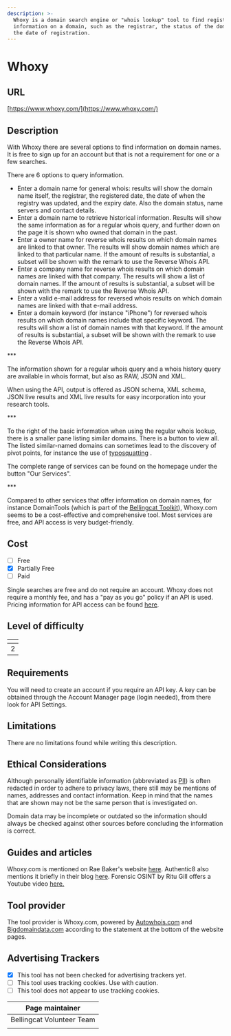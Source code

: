 ```yaml
---
description: >-
  Whoxy is a domain search engine or "whois lookup" tool to find registration
  information on a domain, such as the registrar, the status of the domain and
  the date of registration.
---
```


# Whoxy

## URL

[https://www.whoxy.com/](https://www.whoxy.com/)

## Description

With Whoxy there are several options to find information on domain names. It is free to sign up for an account but that is not a requirement for one or a few searches.

There are 6 options to query information.

* Enter a domain name for general whois: results will show the domain name itself, the registrar, the registered date, the date of when the registry was updated, and the expiry date. Also the domain status, name servers and contact details.
* Enter a domain name to retrieve historical information. Results will show the same information as for a regular whois query, and further down on the page it is shown who owned that domain in the past.
* Enter a owner name for reverse whois results on which domain names are linked to that owner. The results will show domain names which are linked to that particular name. If the amount of results is substantial, a subset will be shown with the remark to use the Reverse Whois API.
* Enter a company name for reverse whois results on which domain names are linked with that company. The results will show a list of domain names. If the amount of results is substantial, a subset will be shown with the remark to use the Reverse Whois API.
* Enter a valid e-mail address for reversed whois results on which domain names are linked with that e-mail address.&#x20;
* Enter a domain keyword (for instance "iPhone") for reversed whois results on which domain names include that specific keyword. The results will show a list of domain names with that keyword. If the amount of results is substantial, a subset will be shown with the remark to use the Reverse Whois API.

\*\*\*

The information shown for a regular whois query and a whois history query are available in whois format, but also as RAW, JSON and XML.

When using the API, output is offered as JSON schema, XML schema, JSON live results and XML live results for easy incorporation into your research tools.

\*\*\*

To the right of the basic information when using the regular whois lookup, there is a smaller pane listing similar domains. There is a button to view all. The listed similar-named domains can sometimes lead to the discovery of pivot points, for instance the use of [typosquatting](https://en.wikipedia.org/wiki/Typosquatting) .

The complete range of services can be found on the homepage under the button "Our Services".

\*\*\*

Compared to other services that offer information on domain names, for instance DomainTools (which is part of the [Bellingcat Toolkit](https://bellingcat.gitbook.io/toolkit/more/all-tools/domaintools-whois-lookup)), Whoxy.com seems to be a cost-effective and comprehensive tool. Most services are free, and API access is very budget-friendly.

## Cost

* [ ] Free
* [x] Partially Free
* [ ] Paid

Single searches are free and do not require an account. Whoxy does not require a monthly fee, and has a "pay as you go" policy if an API is used. Pricing information for API access can be found [here](https://www.whoxy.com/pricing.php).

## Level of difficulty

<table><thead><tr><th data-type="rating" data-max="5"></th></tr></thead><tbody><tr><td>2</td></tr></tbody></table>

## Requirements

You will need to create an account if you require an API key. A key can be obtained through the Account Manager page (login needed), from there look for API Settings.

## Limitations

There are no limitations found while writing this description.

## Ethical Considerations

Although personally identifiable information (abbreviated as [PII](https://en.wikipedia.org/wiki/Personal\_data)) is often redacted in order to adhere to privacy laws, there still may be mentions of names, addresses and contact information. Keep in mind that the names that are shown may not be the same person that is investigated on.

Domain data may be incomplete or outdated so the information should always be checked against other sources before concluding the information is correct.

## Guides and articles

Whoxy.com is mentioned on Rae Baker's website [here](https://www.raebaker.net/blog/10-free-osint-tools-for-beginners-and-pros). Authentic8 also mentions it briefly in their blog [here](https://www.authentic8.com/blog/unmasking-website-ownership-using-osint). Forensic OSINT by Ritu Gill offers a Youtube video [here.](https://www.youtube.com/watch?v=EVbrdnmQawc)

## Tool provider

The tool provider is Whoxy.com, powered by [Autowhois.com](https://www.autowhois.com/) and [Bigdomaindata.com](https://www.bigdomaindata.com/) according to the statement at the bottom of the website pages.

## Advertising Trackers

* [x] This tool has not been checked for advertising trackers yet.
* [ ] This tool uses tracking cookies. Use with caution.
* [ ] This tool does not appear to use tracking cookies.

| Page maintainer           |
| ------------------------- |
| Bellingcat Volunteer Team |
|                           |
